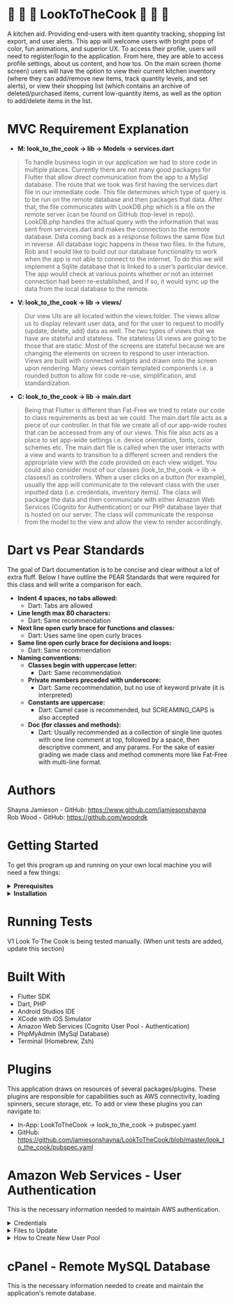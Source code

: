 # :pizza: :hamburger: :doughnut: LookToTheCook :doughnut: :hamburger: :pizza:
A kitchen aid. Providing end-users with item quantity tracking, shopping list
export, and user alerts. This app will welcome users with bright pops of color, fun animations,
and superior UX. To access their profile, users will need to register/login to the application. From
here, they are able to access profile settings, about us content, and how tos. On the main
screen (home screen) users will have the option to view their current kitchen inventory (where
they can add/remove new items, track quantity levels, and set alerts), or view their shopping list
(which contains an archive of deleted/purchased items, current low-quantity items, as well as
the option to add/delete items in the list.

# MVC Requirement Explanation
- <b>M: look_to_the_cook -> lib -> Models -> services.dart</b> <br>
> To handle business login in our application we had to store code in multiple places. Currently there are not many good packages for Flutter that allow direct communication from the app to a MySql database. The route that we took was first having the services.dart file in our immediate code. This file determines which type of query is to be run on the remote database and then packages that data. After that, the file communicates with LookDB.php which is a file on the remote server (can be found on GitHub (top-level in repo)). LookDB.php handles the actual query with the information that was sent from services.dart and makes the connection to the remote database. Data coming back as a response follows the same flow but in reverse. All database logic happens in these two files. In the future, Rob and I would like to build out our database functionality to work when the app is not able to connect to the internet. To do this we will implement a Sqlite database that is linked to a user’s particular device. The app would check at various points whether or not an internet connection had been re-established, and if so, it would sync up the data from the local database to the remote.

- <b>V: look_to_the_cook -> lib -> views/</b> <br>
> Our view UIs are all located within the views folder. The views allow us to display relevant user data, and for the user to request to modify (update, delete, add) data as well. The two types of views that we have are stateful and stateless. The stateless UI views are going to be those that are static. Most of the screens are stateful because we are changing the elements on screen to respond to user interaction. Views are built with connected widgets and drawn onto the screen upon rendering. Many views contain templated components i.e. a rounded button to allow for code re-use, simplification, and standardization.

- <b>C: look_to_the_cook -> lib -> main.dart</b> <br>
> Being that Flutter is different than Fat-Free we tried to relate our code to class requirements as best as we could. The main.dart file acts as a piece of our controller. In that file we create all of our app-wide routes that can be accessed from any of our views. This file also acts as a place to set app-wide settings i.e. device orientation, fonts, color schemes etc. The main.dart file is called when the user interacts with a view and wants to transition to a different screen and renders the appropriate view with the code provided on each view widget. You could also consider most of our classes (look_to_the_cook -> lib -> classes/) as controllers. When a user clicks on a button (for example), usually the app will communicate to the relevant class with the user inputted data (i.e. credentials, inventory items). The class will package the data and then communicate with either Amazon Web Services (Cognito for Authentication) or our PHP database layer that is hosted on our server. The class will communicate the response from the model to the view and allow the view to render accordingly.

# Dart vs Pear Standards
The goal of Dart documentation is to be concise and clear without a lot of extra fluff. Below I have outline the PEAR Standards that were required for this class and will write a comparison for each.
- <b>Indent 4 spaces, no tabs allowed:</b>
  - Dart: Tabs are allowed
- <b>Line length max 80 characters:</b>
  - Dart: Same recommendation
- <b>Next line open curly brace for functions and classes:</b>
  - Dart: Uses same line open curly braces
- <b>Same line open curly brace for decisions and loops:</b>
  - Dart: Same recommendation
- <b>Naming conventions:</b>
  - <b>Classes begin with uppercase letter:</b>
    - Dart: Same recommendation
  - <b>Private members preceded with underscore:</b>
    - Dart: Same recommendation, but no use of keyword private (it is interpreted)
  - <b>Constants are uppercase:</b>
    - Dart: Camel case is recommended, but SCREAMING_CAPS is also accepted
  - <b>Doc (for classes and methods):</b>
    - Dart: Usually recommended as a collection of single line quotes with one line comment at top, followed by a space, then       descriptive comment, and any params. For the sake of easier grading we made class and method comments more like Fat-Free       with multi-line format.

# Authors
Shayna Jamieson - GitHub: <https://www.github.com/jamiesonshayna> <br>
Rob Wood - GitHub: <https://github.com/woodrdk>

# Getting Started 
To get this program up and running on your own local machine you will need a few things:

<details>
  <summary><strong>Prerequisites</strong></summary>
  
:small_orange_diamond: Windows:
> Operating Systems: Windows 7 SP1 or later (64-bit) <br>
> Disk Space: 400 MB (does not include disk space for IDE/tools). <br>
> Tools: Flutter depends on these tools being available in your environment. <br>
> Windows PowerShell 5.0 or newer (this is pre-installed with Windows 10) <br>
> Git for Windows 2.x, with the Use Git from the Windows Command Prompt option. <br>
> If Git for Windows is already installed, make sure you can run git commands from the command prompt or PowerShell.

:small_orange_diamond: Mac:
> Operating Systems: macOS (64-bit) <br>
> Disk Space: 700 MB (does not include disk space for IDE/tools). <br>
> Tools: Flutter depends on these command-line tools being available in your environment.
bash, curl, git 2.x, mkdir, rm, unzip, which

:small_orange_diamond: Linux:
> Operating Systems: Linux (64-bit) <br>
> Disk Space: 600 MB (does not include disk space for IDE/tools). <br>
> Tools: Flutter depends on these command-line tools being available in your environment.
bash, curl, git 2.x, mkdir, rm, unzip, which, xz-utils <br>
> Shared libraries: Flutter test command depends on this library being available in your environment.
libGLU.so.1 - provided by mesa packages such as libglu1-mesa on Ubuntu/Debian

  </details>
  
  <details>
    <summary><strong>Installation</strong></summary>
  
:small_orange_diamond: Step 1:
> Naviagte to https://flutter.dev/docs/get-started/install
this takes you to Flutter's installation page. From here select which type of operating system  you would like to install on.
  
:small_orange_diamond: Step 2:
> Depending on which operating system you have chosen you will be directed to the correct Flutter installation page. Start at the top of the page and follow all set-up instructions (if you are using a mac you will also need to download XCode - instructions provided). On this page you will also be setting up your iOS simulator (by-product of XCode), Android Emulator (through Android Studios), and getting flutter completely set up on your local machine.

> Windows: https://flutter.dev/docs/get-started/install/windows <br>
> Linux: https://flutter.dev/docs/get-started/install/linux <br>
> Mac: https://flutter.dev/docs/get-started/install/macos

:small_orange_diamond: Step 3:
> After installing the Flutter SDK users can normally choose between using Visual Studio Code as an editor or Android Studios/IntelliJ. This project is done and set up with Android Studios. To install Android Studio, flutter.dev has provided more information https://flutter.dev/docs/get-started/editor. Here you will be taken through steps to setup Android Studio. Once that has been installed, on the same page there are instructions on how to install the Flutter and Dart plugins that are needed for this project.

:small_orange_diamond: Step 4:
> If you would like to confirm successful implementation of steps 1-3 navigate to https://flutter.dev/docs/get-started/test-drive, for a full list of steps on testing a basic application.

:small_orange_diamond: Step 5:
> To get started working on this repo on your personal machine after successful installation of all needed tools- navigate to the directory you would like to put the application and paste the following code into your terminal/bash.

```console
foo@bar:~$ git clone https://github.com/jamiesonshayna/LookToTheCook.git
```

</details>

# Running Tests
V1 Look To The Cook is being tested manually. 
(When unit tests are added, update this section)

# Built With
- Flutter SDK
- Dart, PHP
- Android Studios IDE
- XCode with iOS Simulator
- Amazon Web Services (Cognito User Pool - Authentication)
- PhpMyAdmin (MySql Database)
- Terminal (Homebrew, Zsh)

# Plugins
This application draws on resources of several packages/plugins. These plugins are responsible for capabilities such as AWS connectivity, loading spinners, secure storage, etc. To add or view these plugins you can navigate to:

- In-App: LookToTheCook -> look_to_the_cook -> pubspec.yaml
- GitHub: https://github.com/jamiesonshayna/LookToTheCook/blob/master/look_to_the_cook/pubspec.yaml


# Amazon Web Services - User Authentication
This is the necessary information needed to maintain AWS authentication.

<details>
  <summary>Credentials</summary>
  
  - if you make a new user pool these lines need to be updated in the code base. Files to update are included below.
  
  ```dart
  // USER POOL ID
  final String userPoolID = 'XX-XXXX-XXXXXXXXXXX';
  // CLIENT ID
  final String clientID = 'XXXXXXXXXXXXXXXXXXXX';
  ```

  </details>
  
<details>
  <summary>Files to Update</summary>
  
  - file path: LookToTheCook -> look_to_the_cook -> lib -> classes
  
    - delete_account_class.dart
    - login_logout_class.dart
    - registration_class.dart
    - reset_password_class.dart
    - forgot_password_class.dart
  
  </details>

<details>
  <summary>How to Create New User Pool</summary>
  
  - To make a new user pool you should use the step-by-step setup wizard on AWS. There are a few things to keep in mind that
  are required for the V1 application to authenticate successfully.
  
    - Attributes: choose allow email addresses, only require name
    - Policies (require): minimum length 8, uppercase characters, lowercase letters, and at least one number
    - MFA Verification: choose verify with email
    - Message Customization: choose cognito default
    - App Client: make sure you set an app client (this is used above for the code base as 'clientID').
  
  </details>
  
  # cPanel - Remote MySQL Database

This is the necessary information needed to create and maintain the application's remote database.
